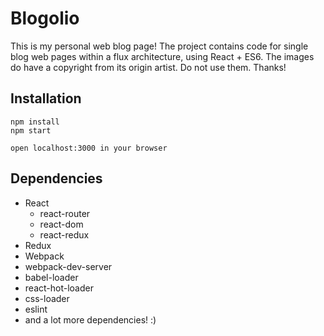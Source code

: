 # Blogolio
This is my personal web blog page! The project contains code for single blog web pages within a flux architecture, using React + ES6. The images do have a copyright from its origin artist. Do not use them. Thanks!
## Installation
```
npm install
npm start
```
```
open localhost:3000 in your browser
```
## Dependencies
* React
  * react-router
  * react-dom
  * react-redux
* Redux
* Webpack
* webpack-dev-server
* babel-loader
* react-hot-loader
* css-loader
* eslint
* and a lot more dependencies! :)
